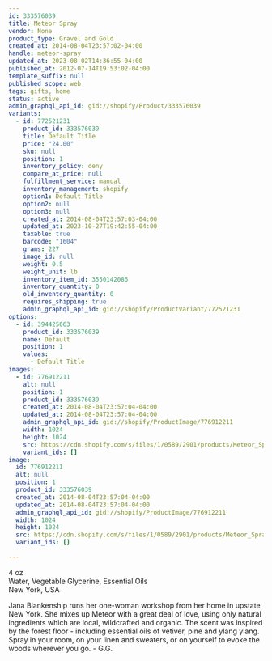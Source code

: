 ```yaml
---
id: 333576039
title: Meteor Spray
vendor: None
product_type: Gravel and Gold
created_at: 2014-08-04T23:57:02-04:00
handle: meteor-spray
updated_at: 2023-08-02T14:36:55-04:00
published_at: 2012-07-14T19:53:02-04:00
template_suffix: null
published_scope: web
tags: gifts, home
status: active
admin_graphql_api_id: gid://shopify/Product/333576039
variants:
  - id: 772521231
    product_id: 333576039
    title: Default Title
    price: "24.00"
    sku: null
    position: 1
    inventory_policy: deny
    compare_at_price: null
    fulfillment_service: manual
    inventory_management: shopify
    option1: Default Title
    option2: null
    option3: null
    created_at: 2014-08-04T23:57:03-04:00
    updated_at: 2023-10-27T19:42:55-04:00
    taxable: true
    barcode: "1604"
    grams: 227
    image_id: null
    weight: 0.5
    weight_unit: lb
    inventory_item_id: 3550142086
    inventory_quantity: 0
    old_inventory_quantity: 0
    requires_shipping: true
    admin_graphql_api_id: gid://shopify/ProductVariant/772521231
options:
  - id: 394425663
    product_id: 333576039
    name: Default
    position: 1
    values:
      - Default Title
images:
  - id: 776912211
    alt: null
    position: 1
    product_id: 333576039
    created_at: 2014-08-04T23:57:04-04:00
    updated_at: 2014-08-04T23:57:04-04:00
    admin_graphql_api_id: gid://shopify/ProductImage/776912211
    width: 1024
    height: 1024
    src: https://cdn.shopify.com/s/files/1/0589/2901/products/Meteor_Spray.jpeg?v=1407211024
    variant_ids: []
image:
  id: 776912211
  alt: null
  position: 1
  product_id: 333576039
  created_at: 2014-08-04T23:57:04-04:00
  updated_at: 2014-08-04T23:57:04-04:00
  admin_graphql_api_id: gid://shopify/ProductImage/776912211
  width: 1024
  height: 1024
  src: https://cdn.shopify.com/s/files/1/0589/2901/products/Meteor_Spray.jpeg?v=1407211024
  variant_ids: []

---
```


4 oz  
Water, Vegetable Glycerine, Essential Oils  
New York, USA

Jana Blankenship runs her one-woman workshop from her home in upstate New York. She mixes up Meteor with a great deal of love, using only natural ingredients which are local, wildcrafted and organic. The scent was inspired by the forest floor - including essential oils of vetiver, pine and ylang ylang. Spray in your room, on your linen and sweaters, or on yourself to evoke the woods wherever you go. - G.G.